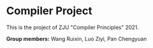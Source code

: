 # Compiler Project

This is the project of ZJU "Compiler Principles" 2021.


**Group members:**
Wang Ruixin, Luo Ziyi, Pan Chengyuan
